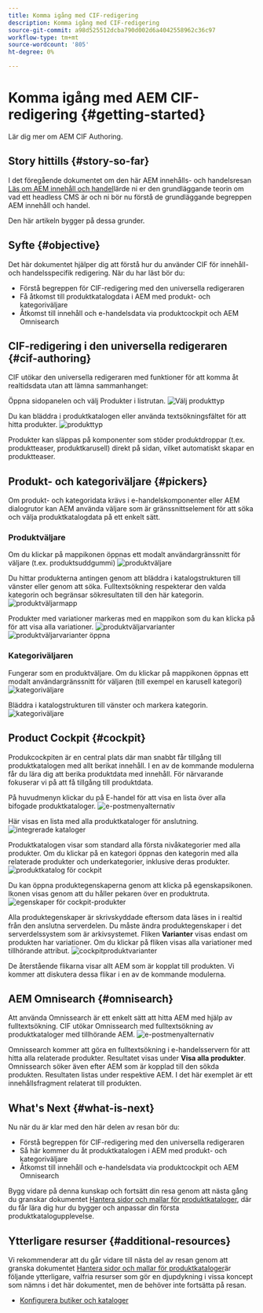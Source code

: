 ```yaml
---
title: Komma igång med CIF-redigering
description: Komma igång med CIF-redigering
source-git-commit: a98d525512dcba790d002d6a4042558962c36c97
workflow-type: tm+mt
source-wordcount: '805'
ht-degree: 0%

---
```


# Komma igång med AEM CIF-redigering {#getting-started}

Lär dig mer om AEM CIF Authoring.

## Story hittills {#story-so-far}

I det föregående dokumentet om den här AEM innehålls- och handelsresan [Läs om AEM innehåll och handel](/help/commerce-cloud/introduction.md)lärde ni er den grundläggande teorin om vad ett headless CMS är och ni bör nu förstå de grundläggande begreppen AEM innehåll och handel.

Den här artikeln bygger på dessa grunder.

## Syfte {#objective}

Det här dokumentet hjälper dig att förstå hur du använder CIF för innehåll- och handelsspecifik redigering. När du har läst bör du:

* Förstå begreppen för CIF-redigering med den universella redigeraren
* Få åtkomst till produktkatalogdata i AEM med produkt- och kategoriväljare
* Åtkomst till innehåll och e-handelsdata via produktcockpit och AEM Omnisearch

## CIF-redigering i den universella redigeraren {#cif-authoring}

CIF utökar den universella redigeraren med funktioner för att komma åt realtidsdata utan att lämna sammanhanget:

Öppna sidopanelen och välj Produkter i listrutan.
![Välj produkttyp](assets/asset-finder-overview.png)

Du kan bläddra i produktkatalogen eller använda textsökningsfältet för att hitta produkter.
![produkttyp](assets/asset-finder-search.png)

Produkter kan släppas på komponenter som stöder produktdroppar (t.ex. produktteaser, produktkarusell) direkt på sidan, vilket automatiskt skapar en produktteaser.

## Produkt- och kategoriväljare {#pickers}

Om produkt- och kategoridata krävs i e-handelskomponenter eller AEM dialogrutor kan AEM använda väljare som är gränssnittselement för att söka och välja produktkatalogdata på ett enkelt sätt.

### Produktväljare

Om du klickar på mappikonen öppnas ett modalt användargränssnitt för väljare (t.ex. produktsuddgummi)
![produktväljare](assets/product-picker-open.png)

Du hittar produkterna antingen genom att bläddra i katalogstrukturen till vänster eller genom att söka. Fulltextsökning respekterar den valda kategorin och begränsar sökresultaten till den här kategorin.
![produktväljarmapp](assets/product-picker-folders.png)

Produkter med variationer markeras med en mappikon som du kan klicka på för att visa alla variationer.
![produktväljarvarianter](assets/product-picker-variants.png)
![produktväljarvarianter öppna](assets/product-picker-variants-open.png)

### Kategoriväljaren

Fungerar som en produktväljare. Om du klickar på mappikonen öppnas ett modalt användargränssnitt för väljaren (till exempel en karusell kategori)
![kategoriväljare](assets/category-picker-open.png)

Bläddra i katalogstrukturen till vänster och markera kategorin.
![kategoriväljare](assets/category-picker-folders.png)

## Product Cockpit {#cockpit}

Produkcockpiten är en central plats där man snabbt får tillgång till produktkatalogen med allt berikat innehåll. I en av de kommande modulerna får du lära dig att berika produktdata med innehåll. För närvarande fokuserar vi på att få tillgång till produktdata.

På huvudmenyn klickar du på E-handel för att visa en lista över alla bifogade produktkataloger.
![e-postmenyalternativ](assets/commerce-menu-item.png)

Här visas en lista med alla produktkataloger för anslutning.
![integrerade kataloger](assets/cockpit-Integrated-catalogs.png)

Produktkatalogen visar som standard alla första nivåkategorier med alla produkter. Om du klickar på en kategori öppnas den kategorin med alla relaterade produkter och underkategorier, inklusive deras produkter.
![produktkatalog för cockpit](assets/cockpit-product-catalog.png)

Du kan öppna produktegenskaperna genom att klicka på egenskapsikonen. Ikonen visas genom att du håller pekaren över en produktruta.
![egenskaper för cockpit-produkter](assets/cockpit-properties.png)

Alla produktegenskaper är skrivskyddade eftersom data läses in i realtid från den anslutna serverdelen. Du måste ändra produktegenskaper i det serverdelssystem som är arkivsystemet. Fliken **Varianter** visas endast om produkten har variationer. Om du klickar på fliken visas alla variationer med tillhörande attribut.
![cockpitproduktvarianter](assets/cockpit-properties-variants.png)

De återstående flikarna visar allt AEM som är kopplat till produkten. Vi kommer att diskutera dessa flikar i en av de kommande modulerna.

## AEM Omnisearch {#omnisearch}

Att använda Omnissearch är ett enkelt sätt att hitta AEM med hjälp av fulltextsökning. CIF utökar Omnissearch med fulltextsökning av produktkataloger med tillhörande AEM.
![e-postmenyalternativ](assets/omnisearch.png)

Omnissearch kommer att göra en fulltextsökning i e-handelsservern för att hitta alla relaterade produkter. Resultatet visas under **Visa alla produkter**. Omnissearch söker även efter AEM som är kopplad till den sökda produkten. Resultaten listas under respektive AEM. I det här exemplet är ett innehållsfragment relaterat till produkten.

## What&#39;s Next {#what-is-next}

Nu när du är klar med den här delen av resan bör du:

* Förstå begreppen för CIF-redigering med den universella redigeraren
* Så här kommer du åt produktkatalogen i AEM med produkt- och kategoriväljare
* Åtkomst till innehåll och e-handelsdata via produktcockpit och AEM Omnisearch

Bygg vidare på denna kunskap och fortsätt din resa genom att nästa gång du granskar dokumentet [Hantera sidor och mallar för produktkataloger](catalog-templates.md), där du får lära dig hur du bygger och anpassar din första produktkatalogupplevelse.

## Ytterligare resurser {#additional-resources}

Vi rekommenderar att du går vidare till nästa del av resan genom att granska dokumentet [Hantera sidor och mallar för produktkataloger](catalog-templates.md)är följande ytterligare, valfria resurser som gör en djupdykning i vissa koncept som nämns i det här dokumentet, men de behöver inte fortsätta på resan.

* [Konfigurera butiker och kataloger](/help/commerce-cloud/getting-started.md#catalog)
